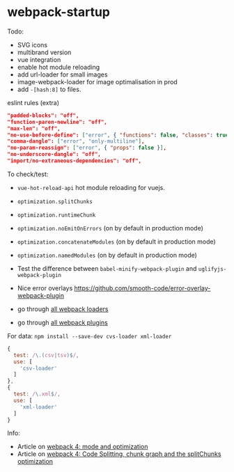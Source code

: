 # webpack-startup

Todo:
- SVG icons
- multibrand version
- vue integration
- enable hot module reloading
- add url-loader for small images
- image-webpack-loader for image optimalisation in prod
- add `-[hash:8]` to files.

eslint rules (extra)
````json
"padded-blocks": "off",
"function-paren-newline": "off",
"max-len": "off",
"no-use-before-define": ["error", { "functions": false, "classes": true }],
"comma-dangle": ["error", "only-multiline"],
"no-param-reassign": ["error", { "props": false }],
"no-underscore-dangle": "off",
"import/no-extraneous-dependencies": "off",
````

To check/test:
- `vue-hot-reload-api` hot module reloading for vuejs.
- `optimization.splitChunks`
- `optimization.runtimeChunk`
- `optimization.noEmitOnErrors` (on by default in production mode)
- `optimization.concatenateModules` (on by default in production mode)
- `optimization.namedModules` (on by default in production mode)
- Test the difference between `babel-minify-webpack-plugin` and `uglifyjs-webpack-plugin`
- Nice error overlays https://github.com/smooth-code/error-overlay-webpack-plugin

- go through [all webpack loaders](https://webpack.js.org/loaders/)
- go through [all webpack plugins](https://webpack.js.org/plugins/)


For data:
`npm install --save-dev cvs-loader xml-loader`
````javascript
{
  test: /\.(csv|tsv)$/,
  use: [
    'csv-loader'
  ]
},
{
  test: /\.xml$/,
  use: [
    'xml-loader'
  ]
}
````

Info:
- Article on [webpack 4: mode and optimization](https://medium.com/webpack/webpack-4-mode-and-optimization-5423a6bc597a)
- Article on [webpack 4: Code Splitting, chunk graph and the splitChunks optimization](https://medium.com/webpack/webpack-4-code-splitting-chunk-graph-and-the-splitchunks-optimization-be739a861366)
